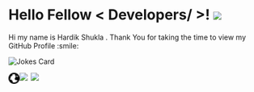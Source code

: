 <h1> Hello Fellow < Developers/ >! <img src = "https://raw.githubusercontent.com/MartinHeinz/MartinHeinz/master/wave.gif" width = 50px> </h1>
<div size='20px'> Hi my name is Hardik Shukla . Thank You for taking the time to view my GitHub Profile :smile: 
</div>

![Jokes Card](https://readme-jokes.vercel.app/api?theme=solarized-light)
<div>
<img align="left" width="22px" src="https://raw.githubusercontent.com/iconic/open-iconic/master/svg/globe.svg" / href= "https://github.com/">
<img align="left" width="22px" src="https://cdn.jsdelivr.net/npm/simple-icons@v3/icons/twitter.svg" href="https://twitter.com/"/>
<img align="left" width="22px" src="https://cdn.jsdelivr.net/npm/simple-icons@v3/icons/linkedin.svg" href= "https://www.linkedin.com/in/"/>
</div>
